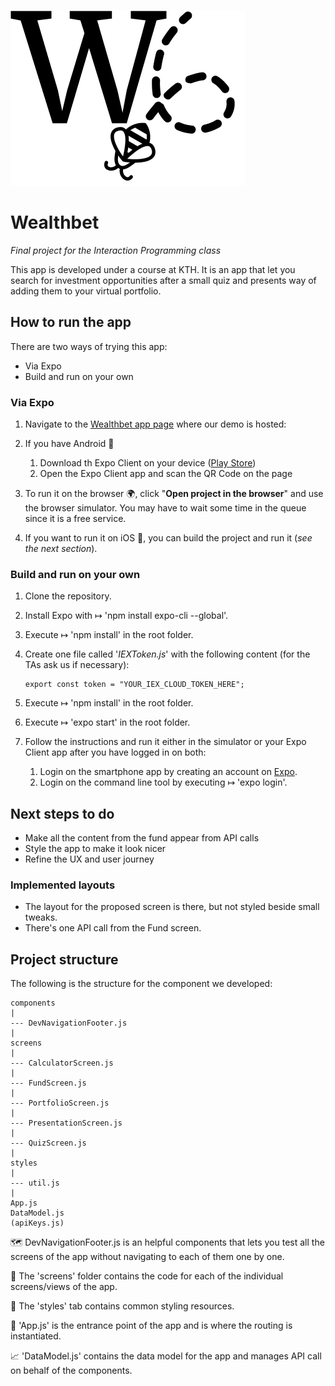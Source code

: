 ![Wealthbet Logo](https://github.com/dspaccapeli/wealthbet/blob/master/assets/images/warrenbee_logo.png)
# Wealthbet
_Final project for the Interaction Programming class_

This app is developed under a course at KTH. It is an app that let you search for investment opportunities after a small quiz and presents way of adding them to your virtual portfolio.

## How to run the app

There are two ways of trying this app:
- Via Expo
- Build and run on your own

### Via Expo

1. Navigate to the [Wealthbet app page](https://expo.io/@community/native-component-list) where our demo is hosted:

2. If you have Android 🤖

    1. Download th Expo Client on your device ([Play Store](https://play.google.com/store/apps/details?id=host.exp.exponent&referrer=www))
    2. Open the Expo Client app and scan the QR Code on the page
3. To run it on the browser 🌍, click "__Open project in the browser__" and use the browser simulator. You may have to wait some time in the queue since it is a free service.
4. If you want to run it on iOS 🍎, you can build the project and run it (_see the next section_).

### Build and run on your own
 
 1. Clone the repository.
 2. Install Expo with ↦ 'npm install expo-cli --global'.
 3. Execute ↦ 'npm install' in the root folder.
 4. Create one file called '_IEXToken.js_' with the following content (for the TAs ask us if necessary):
 
        export const token = "YOUR_IEX_CLOUD_TOKEN_HERE";
 5. Execute ↦ 'npm install' in the root folder.
 6. Execute ↦ 'expo start' in the root folder.
 7. Follow the instructions and run it either in the simulator or your Expo Client app after you have logged in on both:
    
    1. Login on the smartphone app by creating an account on [Expo](expo.io).
    1. Login on the command line tool by executing ↦ 'expo login'.


## Next steps to do

- Make all the content from the fund appear from API calls
- Style the app to make it look nicer
- Refine the UX and user journey

### Implemented layouts

- The layout for the proposed screen is there, but not styled beside small tweaks.
- There's one API call from the Fund screen.

## Project structure

The following is the structure for the component we developed:

    components
    |
    --- DevNavigationFooter.js
    |
    screens
    |
    --- CalculatorScreen.js
    |
    --- FundScreen.js
    |
    --- PortfolioScreen.js
    |
    --- PresentationScreen.js
    |
    --- QuizScreen.js
    |
    styles
    |
    --- util.js
    |
    App.js
    DataModel.js
    (apiKeys.js)
    
🗺 DevNavigationFooter.js is an helpful components that lets you test all the screens of the app without navigating to each of them one by one.

📱 The 'screens' folder contains the code for each of the individual screens/views of the app.

🎨 The 'styles' tab contains common styling resources.

🧠 'App.js' is the entrance point of the app and is where the routing is instantiated.

📈 'DataModel.js' contains the data model for the app and manages API call on behalf of the components.
